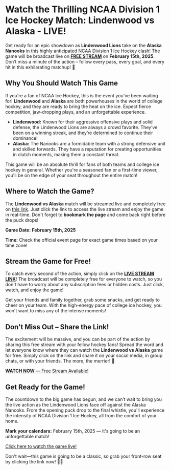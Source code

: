# Watch the Thrilling NCAA Division 1 Ice Hockey Match: Lindenwood vs Alaska - LIVE!

Get ready for an epic showdown as **Lindenwood Lions** take on the **Alaska Nanooks** in this highly anticipated NCAA Division 1 Ice Hockey clash! The game will be broadcast live on [**FREE STREAM**](https://tinyurl.com/livestreamfreeo?st=Lindenwood+vs+Alaska&si=ghc) on **February 15th, 2025**. Don’t miss a minute of the action – follow every pass, every goal, and every hit in this exhilarating matchup! 🚨

## Why You Should Watch This Game

If you're a fan of NCAA Ice Hockey, this is the event you’ve been waiting for! **Lindenwood** and **Alaska** are both powerhouses in the world of college hockey, and they are ready to bring the heat on the ice. Expect fierce competition, jaw-dropping plays, and an unforgettable experience.

- **Lindenwood:** Known for their aggressive offensive plays and solid defense, the Lindenwood Lions are always a crowd favorite. They’ve been on a winning streak, and they’re determined to continue their dominance!
- **Alaska:** The Nanooks are a formidable team with a strong defensive unit and skilled forwards. They have a reputation for creating opportunities in clutch moments, making them a constant threat.

This game will be an absolute thrill for fans of both teams and college ice hockey in general. Whether you're a seasoned fan or a first-time viewer, you'll be on the edge of your seat throughout the entire match!

## Where to Watch the Game?

The **Lindenwood vs Alaska** match will be streamed live and completely free on [this link](https://tinyurl.com/livestreamfreeo?st=Lindenwood+vs+Alaska&si=ghc). Just click the link to access the live stream and enjoy the game in real-time. Don't forget to **bookmark the page** and come back right before the puck drops!

**Game Date:**  **February 15th, 2025**

**Time:** Check the official event page for exact game times based on your time zone!

## Stream the Game for Free!

To catch every second of the action, simply click on the [**LIVE STREAM LINK**](https://tinyurl.com/livestreamfreeo?st=Lindenwood+vs+Alaska&si=ghc)! The broadcast will be completely free for everyone to watch, so you don't have to worry about any subscription fees or hidden costs. Just click, watch, and enjoy the game!

Get your friends and family together, grab some snacks, and get ready to cheer on your team. With the high-energy pace of college ice hockey, you won't want to miss any of the intense moments!

## Don't Miss Out – Share the Link!

The excitement will be massive, and you can be part of the action by sharing this free stream with your fellow hockey fans! Spread the word and let everyone know where they can watch the **Lindenwood vs Alaska** game for free. Simply click on the link and share it on your social media, in group chats, or with your friends. The more, the merrier! 🙌

[**WATCH NOW** — Free Stream Available!](https://tinyurl.com/livestreamfreeo?st=Lindenwood+vs+Alaska&si=ghc)

## Get Ready for the Game!

The countdown to the big game has begun, and we can’t wait to bring you the live action as the Lindenwood Lions face off against the Alaska Nanooks. From the opening puck drop to the final whistle, you'll experience the intensity of NCAA Division 1 Ice Hockey, all from the comfort of your home.

**Mark your calendars:** February 15th, 2025 — it's going to be an unforgettable match!

[Click here to watch the game live!](https://tinyurl.com/livestreamfreeo?st=Lindenwood+vs+Alaska&si=ghc)

Don't wait—this game is going to be a classic, so grab your front-row seat by clicking the link now! 🏒🔥
